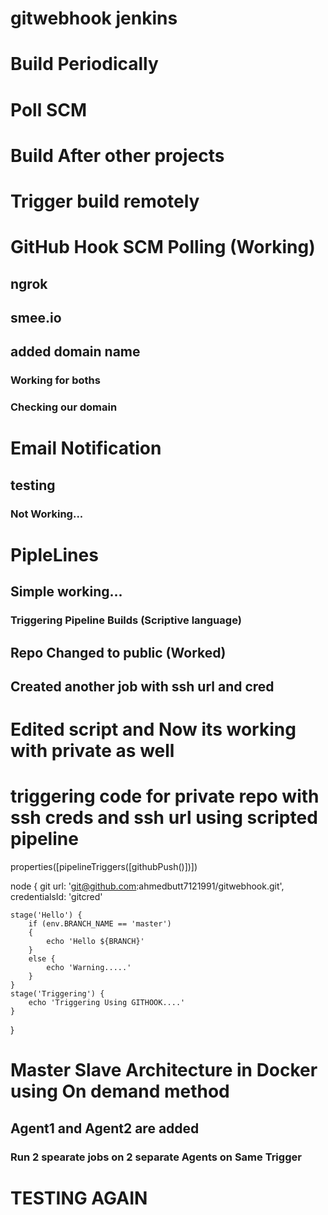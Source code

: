 # gitwebhook jenkins
# Build Periodically
# Poll SCM
# Build After other projects
# Trigger build remotely
# GitHub Hook SCM Polling (Working)
## ngrok
## smee.io
## added domain name
### Working for boths
### Checking our domain
# Email Notification
## testing
### Not Working...
# PipleLines
## Simple working...
### Triggering Pipeline Builds (Scriptive language)
## Repo Changed to public (Worked)
## Created another job with ssh url and cred
# Edited script and Now its working with private as well
# triggering code for private repo with ssh creds and ssh url using scripted pipeline
properties([pipelineTriggers([githubPush()])])

node {
    git url: 'git@github.com:ahmedbutt7121991/gitwebhook.git', credentialsId: 'gitcred'
    
    stage('Hello') {
        if (env.BRANCH_NAME == 'master')
        {
            echo 'Hello ${BRANCH}'
        }
        else {
            echo 'Warning.....'
        }
    }
    stage('Triggering') {
        echo 'Triggering Using GITHOOK....'
    }
}
# Master Slave Architecture in Docker using On demand method
## Agent1 and Agent2 are added
### Run 2 spearate jobs on 2 separate Agents on Same Trigger
# TESTING AGAIN
